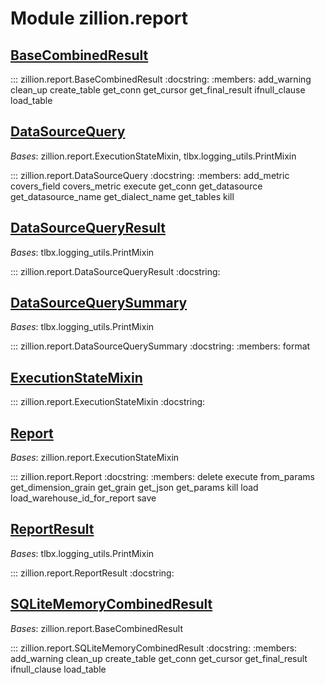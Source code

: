 [//]: # (This is an auto-generated file. Do not edit)
# Module zillion.report


## [BaseCombinedResult](https://github.com/totalhack/zillion/blob/master/zillion/report.py#L709-L831)

::: zillion.report.BaseCombinedResult
    :docstring:
    :members: add_warning clean_up create_table get_conn get_cursor get_final_result ifnull_clause load_table


## [DataSourceQuery](https://github.com/totalhack/zillion/blob/master/zillion/report.py#L165-L649)

*Bases*: zillion.report.ExecutionStateMixin, tlbx.logging_utils.PrintMixin

::: zillion.report.DataSourceQuery
    :docstring:
    :members: add_metric covers_field covers_metric execute get_conn get_datasource get_datasource_name get_dialect_name get_tables kill


## [DataSourceQueryResult](https://github.com/totalhack/zillion/blob/master/zillion/report.py#L690-L706)

*Bases*: tlbx.logging_utils.PrintMixin

::: zillion.report.DataSourceQueryResult
    :docstring:
    


## [DataSourceQuerySummary](https://github.com/totalhack/zillion/blob/master/zillion/report.py#L652-L687)

*Bases*: tlbx.logging_utils.PrintMixin

::: zillion.report.DataSourceQuerySummary
    :docstring:
    :members: format


## [ExecutionStateMixin](https://github.com/totalhack/zillion/blob/master/zillion/report.py#L53-L162)

::: zillion.report.ExecutionStateMixin
    :docstring:
    


## [Report](https://github.com/totalhack/zillion/blob/master/zillion/report.py#L1400-L2198)

*Bases*: zillion.report.ExecutionStateMixin

::: zillion.report.Report
    :docstring:
    :members: delete execute from_params get_dimension_grain get_grain get_json get_params kill load load_warehouse_id_for_report save


## [ReportResult](https://github.com/totalhack/zillion/blob/master/zillion/report.py#L2201-L2284)

*Bases*: tlbx.logging_utils.PrintMixin

::: zillion.report.ReportResult
    :docstring:
    


## [SQLiteMemoryCombinedResult](https://github.com/totalhack/zillion/blob/master/zillion/report.py#L834-L1397)

*Bases*: zillion.report.BaseCombinedResult

::: zillion.report.SQLiteMemoryCombinedResult
    :docstring:
    :members: add_warning clean_up create_table get_conn get_cursor get_final_result ifnull_clause load_table

